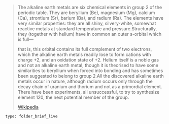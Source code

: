 
> The alkaline earth metals are six chemical elements in group 2 of the periodic table. They are beryllium (Be), magnesium (Mg), calcium (Ca), strontium (Sr), barium (Ba), and radium (Ra). The elements have very similar properties: they are all shiny, silvery-white, somewhat reactive metals at standard temperature and pressure.Structurally, they (together with helium) have in common an outer s-orbital which is full—
>
> that is, this orbital contains its full complement of two electrons, which the alkaline earth metals readily lose to form cations with charge +2, and an oxidation state of +2. Helium itself is a noble gas and not an alkaline earth metal, though it is theorised to have some similarities to beryllium when forced into bonding and has sometimes been suggested to belong to group 2.All the discovered alkaline earth metals occur in nature, although radium occurs only through the decay chain of uranium and thorium and not as a primordial element. There have been experiments, all unsuccessful, to try to synthesize element 120, the next potential member of the group.
>
> [Wikipedia](https://en.wikipedia.org/wiki/Alkaline%20earth%20metal)
 
```ccard
type: folder_brief_live
```
 
